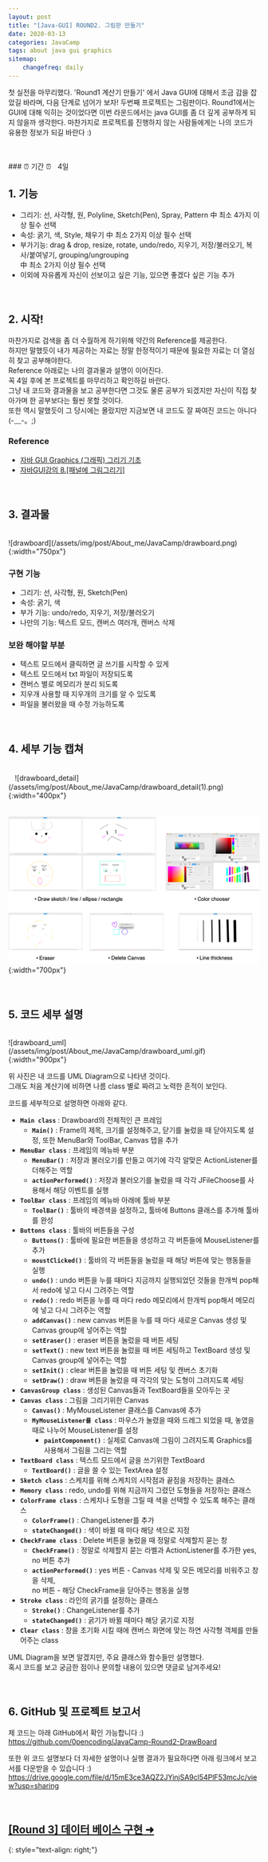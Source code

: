 ```yaml
---
layout: post
title: "[Java-GUI] ROUND2. 그림판 만들기"
date: 2020-03-13
categories: JavaCamp
tags: about java gui graphics
sitemap:
    changefreq: daily
---
```


첫 실전을 마무리했다. 'Round1 계산기 만들기' 에서 Java GUI에 대해서 조금 감을 잡았길 바라며, 다음 단계로 넘어가 보자! 두번째 프로젝트는 그림판이다. Round1에서는 GUI에 대해 익히는 것이었다면 이번 라운드에서는 java GUI를 좀 더 깊게 공부하게 되지 않을까 생각한다. 마찬가지로 프로젝트를 진행하지 않는 사람들에게는 나의 코드가 유용한 정보가 되길 바란다 :)  
<br/>

<br/>
### ⏰ 기간 ⏰ㅤ4일
<br/>

## 1. 기능
* 그리기: 선, 사각형, 원, Polyline, Sketch(Pen), Spray, Pattern 中 최소 4가지 이상 필수 선택
* 속성: 굵기, 색, Style, 채우기 中 최소 2가지 이상 필수 선택
* 부가기능: drag & drop, resize, rotate, undo/redo, 지우기, 저장/불러오기, 복사/붙여넣기, grouping/ungrouping  
中 최소 2가지 이상 필수 선택
* 이외에 자유롭게 자신이 선보이고 싶은 기능, 있으면 좋겠다 싶은 기능 추가
<br/><br/><br/>

## 2. 시작!
마찬가지로 검색을 좀 더 수월하게 하기위해 약간의 Reference를 제공한다.  
하지만 말했듯이 내가 제공하는 자료는 정말 한정적이기 때문에 필요한 자료는 더 열심히 찾고 공부해야한다.  
Reference 아래로는 나의 결과물과 설명이 이어진다.  
꼭 4일 후에 본 프로젝트를 마무리하고 확인하길 바란다.  
그냥 내 코드와 결과물을 보고 공부한다면 그것도 물론 공부가 되겠지만 자신이 직접 찾아가며 한 공부보다는 훨씬 못할 것이다.  
또한 역시 말했듯이 그 당시에는 몰랐지만 지금보면 내 코드도 잘 짜여진 코드는 아니다 (-﹏-。;)  

### Reference
- [자바 GUI Graphics (그래픽) 그리기 기초](https://aiden1004.tistory.com/entry/%EC%9E%90%EB%B0%94-GUI-%EA%B7%B8%EB%9E%98%ED%94%BD-%EA%B7%B8%EB%A6%AC%EA%B8%B0-%EA%B8%B0%EC%B4%88)
- [자바GUI강의 8.[패널에 그림그리기]](https://blog.naver.com/khk6435/50112360444)
<br/><br/><br/>

## 3. 결과물
<br/>
![drawboard](/assets/img/post/About_me/JavaCamp/drawboard.png){:width="750px"}  

### 구현 기능
- 그리기: 선, 사각형, 원, Sketch(Pen)
- 속성: 굵기, 색
- 부가 기능: undo/redo, 지우기, 저장/불러오기
- 나만의 기능: 텍스트 모드, 캔버스 여러개, 캔버스 삭제

### 보완 해야할 부분
- 텍스트 모드에서 클릭하면 글 쓰기를 시작할 수 있게
- 텍스트 모드에서 txt 파일이 저장되도록
- 캔버스 별로 메모리가 분리 되도록
- 지우개 사용할 때 지우개의 크기를 알 수 있도록
- 파일을 불러왔을 때 수정 가능하도록
<br/><br/><br/>

## 4. 세부 기능 캡쳐
<br/>
ㅤ![drawboard_detail](/assets/img/post/About_me/JavaCamp/drawboard_detail(1).png){:width="400px"}  

ㅤ![drawboard_detail](/assets/img/post/About_me/JavaCamp/drawboard_detail(2).png){:width="700px"}
<br/><br/><br/>

## 5. 코드 세부 설명
<br/>
![drawboard_uml](/assets/img/post/About_me/JavaCamp/drawboard_uml.gif){:width="900px"}  

위 사진은 내 코드를 UML Diagram으로 나타낸 것이다.  
그래도 처음 계산기에 비하면 나름 class 별로 짜려고 노력한 흔적이 보인다.  

코드를 세부적으로 설명하면 아래와 같다.
- **`Main class`** : Drawboard의 전체적인 큰 프레임
    - **`Main()`** : Frame의 제목, 크기를 설정해주고, 닫기를 눌렀을 때 닫아지도록 설정, 또한 MenuBar와 ToolBar, Canvas 탭을 추가
- **`MenuBar class`** : 프레임의 메뉴바 부분
    - **`MenuBar()`** : 저장과 불러오기를 만들고 여기에 각각 알맞은 ActionListener를 더해주는 역할
    - **`actionPerformed()`** : 저장과 불러오기를 눌렀을 때 각각 JFileChoose를 사용해서 해당 이벤트를 실행
- **`ToolBar class`** : 프레임의 메뉴바 아래에 툴바 부분
    - **`ToolBar()`** : 툴바의 배경색을 설정하고, 툴바에 Buttons 클래스를 추가해 툴바를 완성
- **`Buttons class`** : 툴바의 버튼들을 구성
    - **`Buttons()`** : 툴바에 필요한 버튼들을 생성하고 각 버튼들에 MouseListener를 추가
    - **`moustClicked()`** : 툴바의 각 버튼들을 눌렀을 때 해당 버튼에 맞는 행동들을 실행
    - **`undo()`** : undo 버튼을 누를 때마다 지금까지 실행되었던 것들을 한개씩 pop해서 redo에 넣고 다시 그려주는 역할
    - **`redo()`** : redo 버튼을 누를 때 마다 redo 메모리에서 한개씩 pop해서 메모리에 넣고 다시 그려주는 역할
    - **`addCanvas()`** : new canvas 버튼을 누를 때 마다 새로운 Canvas 생성 및 Canvas group에 넣어주는 역할
    - **`setEraser()`** : eraser 버튼을 눌렀을 때 버튼 세팅
    - **`setText()`** : new text 버튼을 눌렀을 때 버튼 세팅하고 TextBoard 생성 및 Canvas group에 넣어주는 역할
    - **`setInit()`** : clear 버튼을 눌렀을 때 버튼 세팅 및 캔버스 초기화
    - **`setDraw()`** : draw 버튼을 눌렀을 때 각각의 맞는 도형이 그려지도록 세팅
- **`CanvasGroup class`** : 생성된 Canvas들과 TextBoard들을 모아두는 곳
- **`Canvas class`** : 그림을 그리기위한 Canvas
    - **`Canvas()`** : MyMouseListener 클래스를 Canvas에 추가
    - **`MyMouseListener를 class`** : 마우스가 눌렸을 때와 드레그 되었을 때, 놓였을 때로 나누어 MouseListener를 설정
        - **`paintComponent()`** : 실제로 Canvas에 그림이 그려지도록 Graphics를 사용해서 그림을 그리는 역할
- **`TextBoard class`** : 텍스트 모드에서 글을 쓰기위한 TextBoard
    - **`TextBoard()`** : 글을 쓸 수 있는 TextArea 설정
- **`Sketch class`** : 스케치를 위해 스케치의 시작점과 끝점을 저장하는 클래스
- **`Memory class`** : redo, undo를 위해 지금까지 그렸던 도형들을 저장하는 클래스
- **`ColorFrame class`** : 스케치나 도형을 그릴 때 색을 선택할 수 있도록 해주는 클래스
    - **`ColorFrame()`** : ChangeListener를 추가
    - **`stateChanged()`** : 색이 바뀔 때 마다 해당 색으로 지정
- **`CheckFrame class`** : Delete 버튼을 눌렀을 때 정말로 삭제할지 묻는 창
    - **`CheckFrame()`** : 정말로 삭제할지 묻는 라벨과 ActionListener를 추가한 yes, no 버튼 추가
    - **`actionPerformed()`** : yes 버튼 - Canvas 삭제 및 모든 메모리를 비워주고 창을 삭제,  
    no 버튼 - 해당 CheckFrame을 닫아주는 행동을 실행
- **`Stroke class`** : 라인의 굵기를 설정하는 클래스
    - **`Stroke()`** : ChangeListener를 추가
    - **`stateChanged()`** : 굵기가 바뀔 때마다 해당 굵기로 지정
- **`Clear class`** : 창을 초기화 시킬 때에 캔버스 화면에 맞는 하연 사각형 객체를 만들어주는 class

UML Diagram을 보면 알겠지만, 주요 클래스와 함수들만 설명했다.  
혹시 코드를 보고 궁금한 점이나 문의할 내용이 있으면 댓글로 남겨주세요!
<br/><br/><br/>

## 6. GitHub 및 프로젝트 보고서
제 코드는 아래 GitHub에서 확인 가능합니다 :)  
<https://github.com/0pencoding/JavaCamp-Round2-DrawBoard>

또한 위 코드 설명보다 더 자세한 설명이나 실행 결과가 필요하다면 아래 링크에서 보고서를 다운받을 수 있습니다 :)  
<https://drive.google.com/file/d/15mE3ce3AQZ2JYinjSA9cl54PlF53mcJc/view?usp=sharing>
<br/><br/><br/>

## [[Round 3] 데이터 베이스 구현 ➜ ](https://0pencoding.github.io/javacamp/2020/03/14/JavaCamp_Round3_%EB%8D%B0%EC%9D%B4%ED%84%B0%EB%B2%A0%EC%9D%B4%EC%8A%A4.html)
{: style="text-align: right;"}
<br/>